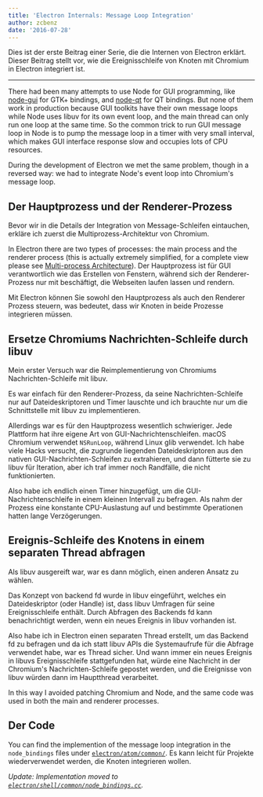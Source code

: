 ```yaml
---
title: 'Electron Internals: Message Loop Integration'
author: zcbenz
date: '2016-07-28'
---
```


Dies ist der erste Beitrag einer Serie, die die Internen von Electron erklärt. Dieser Beitrag stellt vor, wie die Ereignisschleife von Knoten mit Chromium in Electron integriert ist.

---

There had been many attempts to use Node for GUI programming, like [node-gui][node-gui] for GTK+ bindings, and [node-qt][node-qt] for QT bindings. But none of them work in production because GUI toolkits have their own message loops while Node uses libuv for its own event loop, and the main thread can only run one loop at the same time. So the common trick to run GUI message loop in Node is to pump the message loop in a timer with very small interval, which makes GUI interface response slow and occupies lots of CPU resources.

During the development of Electron we met the same problem, though in a reversed way: we had to integrate Node's event loop into Chromium's message loop.

## Der Hauptprozess und der Renderer-Prozess

Bevor wir in die Details der Integration von Message-Schleifen eintauchen, erkläre ich zuerst die Multiprozess-Architektur von Chromium.

In Electron there are two types of processes: the main process and the renderer process (this is actually extremely simplified, for a complete view please see [Multi-process Architecture][multi-process]). Der Hauptprozess ist für GUI verantwortlich wie das Erstellen von Fenstern, während sich der Renderer-Prozess nur mit beschäftigt, die Webseiten laufen lassen und rendern.

Mit Electron können Sie sowohl den Hauptprozess als auch den Renderer Prozess steuern, was bedeutet, dass wir Knoten in beide Prozesse integrieren müssen.

## Ersetze Chromiums Nachrichten-Schleife durch libuv

Mein erster Versuch war die Reimplementierung von Chromiums Nachrichten-Schleife mit libuv.

Es war einfach für den Renderer-Prozess, da seine Nachrichten-Schleife nur auf Dateideskriptoren und Timer lauschte und ich brauchte nur um die Schnittstelle mit libuv zu implementieren.

Allerdings war es für den Hauptprozess wesentlich schwieriger. Jede Plattform hat ihre eigene Art von GUI-Nachrichtenschleifen. macOS Chromium verwendet `NSRunLoop`, während Linux glib verwendet. Ich habe viele Hacks versucht, die zugrunde liegenden Dateideskriptoren aus den nativen GUI-Nachrichten-Schleifen zu extrahieren, und dann fütterte sie zu libuv für Iteration, aber ich traf immer noch Randfälle, die nicht funktionierten.

Also habe ich endlich einen Timer hinzugefügt, um die GUI-Nachrichtenschleife in einem kleinen Intervall zu befragen. Als nahm der Prozess eine konstante CPU-Auslastung auf und bestimmte Operationen hatten lange Verzögerungen.

## Ereignis-Schleife des Knotens in einem separaten Thread abfragen

Als libuv ausgereift war, war es dann möglich, einen anderen Ansatz zu wählen.

Das Konzept von backend fd wurde in libuv eingeführt, welches ein Dateideskriptor (oder Handle) ist, dass libuv Umfragen für seine Ereignisschleife enthält. Durch Abfragen des Backends fd kann benachrichtigt werden, wenn ein neues Ereignis in libuv vorhanden ist.

Also habe ich in Electron einen separaten Thread erstellt, um das Backend fd zu befragen und da ich statt libuv APIs die Systemaufrufe für die Abfrage verwendet habe, war es Thread sicher. Und wann immer ein neues Ereignis in libuvs Ereignisschleife stattgefunden hat, würde eine Nachricht in der Chromium's Nachrichten-Schleife gepostet werden, und die Ereignisse von libuv würden dann im Hauptthread verarbeitet.

In this way I avoided patching Chromium and Node, and the same code was used in both the main and renderer processes.

## Der Code

You can find the implemention of the message loop integration in the `node_bindings` files under [`electron/atom/common/`][node-bindings]. Es kann leicht für Projekte wiederverwendet werden, die Knoten integrieren wollen.

*Update: Implementation moved to [`electron/shell/common/node_bindings.cc`][node-bindings-updated].*

[node-gui]: https://github.com/zcbenz/node-gui
[node-qt]: https://github.com/arturadib/node-qt
[multi-process]: http://dev.chromium.org/developers/design-documents/multi-process-architecture
[node-bindings]: https://github.com/electron/electron/tree/master/atom/common
[node-bindings-updated]: https://github.com/electron/electron/blob/master/shell/common/node_bindings.cc
